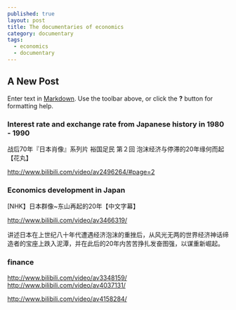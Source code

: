 ```yaml
---
published: true
layout: post
title: The documentaries of economics
category: documentary
tags:
  - economics
  - documentary
---
```

## A New Post

Enter text in [Markdown](http://daringfireball.net/projects/markdown/). Use the toolbar above, or click the **?** button for formatting help.


### Interest rate and exchange rate from Japanese history in 1980 - 1990

战后70年『日本肖像』系列片 裕国足民 第２回 泡沫经济与停滞的20年缘何而起 【花丸】

http://www.bilibili.com/video/av2496264/#page=2




### Economics development in Japan

[NHK】日本群像~东山再起的20年【中文字幕】

http://www.bilibili.com/video/av3466319/


讲述日本在上世纪八十年代遭遇经济泡沫的重挫后，从风光无两的世界经济神话缔造者的宝座上跌入泥潭，并在此后的20年内苦苦挣扎发奋图强，以谋重新崛起。


### finance
http://www.bilibili.com/video/av3348159/
http://www.bilibili.com/video/av4037131/



http://www.bilibili.com/video/av4158284/